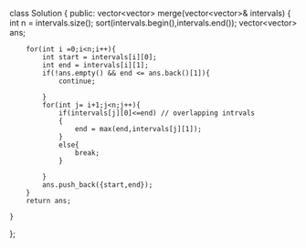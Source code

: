 ​class Solution {
public:
    vector<vector<int>> merge(vector<vector<int>>& intervals) {
        int n = intervals.size();
        sort(intervals.begin(),intervals.end());
        vector<vector<int>> ans;
        
        for(int i =0;i<n;i++){
            int start = intervals[i][0];
            int end = intervals[i][1];
            if(!ans.empty() && end <= ans.back()[1]){
                continue;
                
            }
            for(int j= i+1;j<n;j++){
                if(intervals[j][0]<=end) // overlapping intrvals
                {
                    end = max(end,intervals[j][1]);
                }
                else{
                    break;
                }
                    
            }
            ans.push_back({start,end});
        }
        return ans;
        
    }
};
